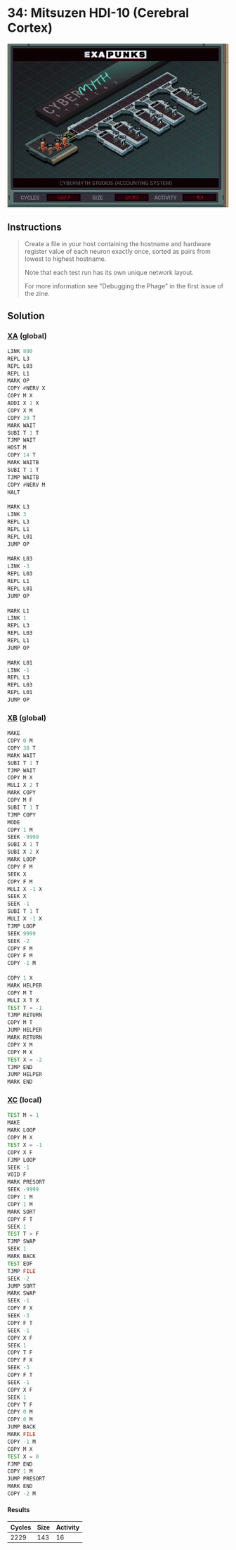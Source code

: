 # 34: Mitsuzen HDI-10 (Cerebral Cortex)

<div align="center"><img src="EXAPUNKS - Cybermyth Studios (827, 235, 19, 2023-05-19-15-41-54).gif" /></div>

## Instructions
> Create a file in your host containing the hostname and hardware register value of each neuron exactly once, sorted as pairs from lowest to highest hostname.
> 
> Note that each test run has its own unique network layout.
> 
> For more information see "Debugging the Phage" in the first issue of the zine.

## Solution

### [XA](XA.exa) (global)
```asm
LINK 800
REPL L3
REPL L03
REPL L1
MARK OP
COPY #NERV X
COPY M X
ADDI X 1 X
COPY X M
COPY 39 T
MARK WAIT
SUBI T 1 T
TJMP WAIT
HOST M
COPY 14 T
MARK WAITB
SUBI T 1 T
TJMP WAITB
COPY #NERV M
HALT

MARK L3
LINK 3
REPL L3
REPL L1
REPL L01
JUMP OP

MARK L03
LINK -3
REPL L03
REPL L1
REPL L01
JUMP OP

MARK L1
LINK 1
REPL L3
REPL L03
REPL L1
JUMP OP

MARK L01
LINK -1
REPL L3
REPL L03
REPL L01
JUMP OP
```

### [XB](XB.exa) (global)
```asm
MAKE
COPY 0 M
COPY 38 T
MARK WAIT
SUBI T 1 T
TJMP WAIT
COPY M X
MULI X 2 T
MARK COPY
COPY M F
SUBI T 1 T
TJMP COPY
MODE
COPY 1 M
SEEK -9999
SUBI X 1 T
SUBI X 2 X
MARK LOOP
COPY F M
SEEK X
COPY F M
MULI X -1 X
SEEK X
SEEK -1
SUBI T 1 T
MULI X -1 X
TJMP LOOP
SEEK 9999
SEEK -2
COPY F M
COPY F M
COPY -1 M

COPY 1 X
MARK HELPER
COPY M T
MULI X T X
TEST T = -1
TJMP RETURN
COPY M T
JUMP HELPER
MARK RETURN
COPY X M
COPY M X
TEST X = -2
TJMP END
JUMP HELPER
MARK END
```

### [XC](XC.exa) (local)
```asm
TEST M = 1
MAKE
MARK LOOP
COPY M X
TEST X = -1
COPY X F
FJMP LOOP
SEEK -1
VOID F
MARK PRESORT
SEEK -9999
COPY 1 M
COPY 1 M
MARK SORT
COPY F T
SEEK 1
TEST T > F
TJMP SWAP
SEEK 1
MARK BACK
TEST EOF
TJMP FILE
SEEK -2
JUMP SORT
MARK SWAP
SEEK -1
COPY F X
SEEK -3
COPY F T
SEEK -1
COPY X F
SEEK 1
COPY T F
COPY F X
SEEK -3
COPY F T
SEEK -1
COPY X F
SEEK 1
COPY T F
COPY 0 M
COPY 0 M
JUMP BACK
MARK FILE
COPY -1 M
COPY M X
TEST X = 0
FJMP END
COPY 1 M
JUMP PRESORT
MARK END
COPY -2 M
```

#### Results
| Cycles | Size | Activity |
|--------|------|----------|
| 2229   | 143  | 16       |
